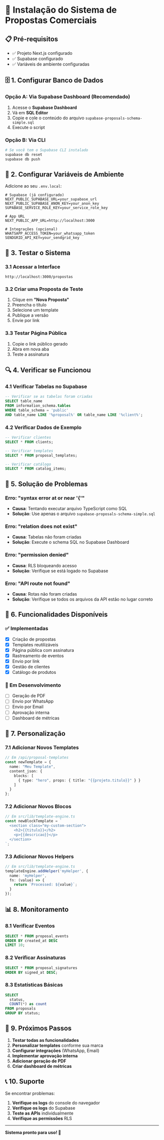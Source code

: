# 🚀 Instalação do Sistema de Propostas Comerciais

## 📋 Pré-requisitos

- ✅ Projeto Next.js configurado
- ✅ Supabase configurado
- ✅ Variáveis de ambiente configuradas

## 🗄️ 1. Configurar Banco de Dados

### Opção A: Via Supabase Dashboard (Recomendado)

1. Acesse o **Supabase Dashboard**
2. Vá em **SQL Editor**
3. Copie e cole o conteúdo do arquivo `supabase-proposals-schema-simple.sql`
4. Execute o script

### Opção B: Via CLI

```bash
# Se você tem o Supabase CLI instalado
supabase db reset
supabase db push
```

## 🔧 2. Configurar Variáveis de Ambiente

Adicione ao seu `.env.local`:

```env
# Supabase (já configurado)
NEXT_PUBLIC_SUPABASE_URL=your_supabase_url
NEXT_PUBLIC_SUPABASE_ANON_KEY=your_anon_key
SUPABASE_SERVICE_ROLE_KEY=your_service_role_key

# App URL
NEXT_PUBLIC_APP_URL=http://localhost:3000

# Integrações (opcional)
WHATSAPP_ACCESS_TOKEN=your_whatsapp_token
SENDGRID_API_KEY=your_sendgrid_key
```

## 🎯 3. Testar o Sistema

### 3.1 Acessar a Interface
```
http://localhost:3000/propostas
```

### 3.2 Criar uma Proposta de Teste
1. Clique em **"Nova Proposta"**
2. Preencha o título
3. Selecione um template
4. Publique a versão
5. Envie por link

### 3.3 Testar Página Pública
1. Copie o link público gerado
2. Abra em nova aba
3. Teste a assinatura

## 🔍 4. Verificar se Funcionou

### 4.1 Verificar Tabelas no Supabase
```sql
-- Verificar se as tabelas foram criadas
SELECT table_name 
FROM information_schema.tables 
WHERE table_schema = 'public' 
AND table_name LIKE '%proposal%' OR table_name LIKE '%client%';
```

### 4.2 Verificar Dados de Exemplo
```sql
-- Verificar clientes
SELECT * FROM clients;

-- Verificar templates
SELECT * FROM proposal_templates;

-- Verificar catálogo
SELECT * FROM catalog_items;
```

## 🚨 5. Solução de Problemas

### Erro: "syntax error at or near '{'"
- **Causa**: Tentando executar arquivo TypeScript como SQL
- **Solução**: Use apenas o arquivo `supabase-proposals-schema-simple.sql`

### Erro: "relation does not exist"
- **Causa**: Tabelas não foram criadas
- **Solução**: Execute o schema SQL no Supabase Dashboard

### Erro: "permission denied"
- **Causa**: RLS bloqueando acesso
- **Solução**: Verifique se está logado no Supabase

### Erro: "API route not found"
- **Causa**: Rotas não foram criadas
- **Solução**: Verifique se todos os arquivos da API estão no lugar correto

## 📱 6. Funcionalidades Disponíveis

### ✅ Implementadas
- [x] Criação de propostas
- [x] Templates reutilizáveis
- [x] Página pública com assinatura
- [x] Rastreamento de eventos
- [x] Envio por link
- [x] Gestão de clientes
- [x] Catálogo de produtos

### 🔄 Em Desenvolvimento
- [ ] Geração de PDF
- [ ] Envio por WhatsApp
- [ ] Envio por Email
- [ ] Aprovação interna
- [ ] Dashboard de métricas

## 🎨 7. Personalização

### 7.1 Adicionar Novos Templates
```typescript
// Em /api/proposal-templates
const newTemplate = {
  name: "Meu Template",
  content_json: {
    blocks: [
      { type: "hero", props: { title: "{{projeto.titulo}}" } }
    ]
  }
};
```

### 7.2 Adicionar Novos Blocos
```typescript
// Em src/lib/template-engine.ts
const newBlockTemplate = `
  <section class="my-custom-section">
    <h2>{{titulo}}</h2>
    <p>{{descricao}}</p>
  </section>
`;
```

### 7.3 Adicionar Novos Helpers
```typescript
// Em src/lib/template-engine.ts
templateEngine.addHelper('myHelper', {
  name: 'myHelper',
  fn: (value) => {
    return `Processed: ${value}`;
  }
});
```

## 📊 8. Monitoramento

### 8.1 Verificar Eventos
```sql
SELECT * FROM proposal_events 
ORDER BY created_at DESC 
LIMIT 10;
```

### 8.2 Verificar Assinaturas
```sql
SELECT * FROM proposal_signatures 
ORDER BY signed_at DESC;
```

### 8.3 Estatísticas Básicas
```sql
SELECT 
  status,
  COUNT(*) as count
FROM proposals 
GROUP BY status;
```

## 🚀 9. Próximos Passos

1. **Testar todas as funcionalidades**
2. **Personalizar templates** conforme sua marca
3. **Configurar integrações** (WhatsApp, Email)
4. **Implementar aprovação interna**
5. **Adicionar geração de PDF**
6. **Criar dashboard de métricas**

## 📞 10. Suporte

Se encontrar problemas:

1. **Verifique os logs** do console do navegador
2. **Verifique os logs** do Supabase
3. **Teste as APIs** individualmente
4. **Verifique as permissões** RLS

---

**Sistema pronto para uso! 🎉**
